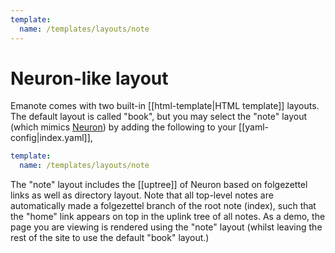 ```yaml
---
template:
  name: /templates/layouts/note
---
```


# Neuron-like layout

Emanote comes with two built-in [[html-template|HTML template]] layouts. The default layout is called "book", but you may select the "note" layout (which mimics [Neuron](https://neuron.zettel.page/)) by adding the following to your [[yaml-config|index.yaml]],

```yml
template:
  name: /templates/layouts/note
```

The "note" layout includes the [[uptree]] of Neuron based on folgezettel links as well as directory layout. Note that all top-level notes are automatically made a folgezettel branch of the root note (index), such that the "home" link appears on top in the uplink tree of all notes. As a demo, the page you are viewing is rendered using the "note" layout (whilst leaving the rest of the site to use the default "book" layout.)
